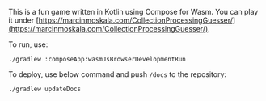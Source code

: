 This is a fun game written in Kotlin using Compose for Wasm. You can play it under [https://marcinmoskala.com/CollectionProcessingGuesser/](https://marcinmoskala.com/CollectionProcessingGuesser/).

To run, use:

```
./gradlew :composeApp:wasmJsBrowserDevelopmentRun
```

To deploy, use below command and push `/docs` to the repository:

```
./gradlew updateDocs
```

